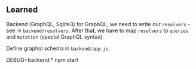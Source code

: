 
## Learned

Backend (GraphQL, Sqlite3)
for GraphQL, we need to write our `resolvers` - see -> `backend/resolvers`. After that,
we have to map `resolvers` to `queries` and `mutation` (special GraphQL syntax) 

Define graphql schema in `backend/app.js`.

DEBUG=backend:* npm start

